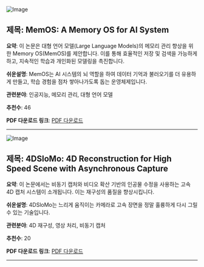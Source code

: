 ![Image](https://cdn-thumbnails.huggingface.co/social-thumbnails/papers/2507.03724.png)
## 제목: MemOS: A Memory OS for AI System
**요약**: 이 논문은 대형 언어 모델(Large Language Models)의 메모리 관리 향상을 위한 Memory OS(MemOS)를 제안합니다. 이를 통해 효율적인 저장 및 검색을 가능하게 하고, 지속적인 학습과 개인화된 모델링을 촉진합니다.

**쉬운설명**: MemOS는 AI 시스템의 뇌 역할을 하여 데이터 기억과 불러오기를 더 유용하게 만들고, 학습 경험을 점차 쌓아나가도록 돕는 운영체제입니다.

**관련분야**: 인공지능, 메모리 관리, 대형 언어 모델

**추천수**: 46

**PDF 다운로드 링크**: [PDF 다운로드](https://arxiv.org/pdf/2507.03724)

---

![Image](https://cdn-thumbnails.huggingface.co/social-thumbnails/papers/2507.05163.png)
## 제목: 4DSloMo: 4D Reconstruction for High Speed Scene with Asynchronous Capture
**요약**: 이 논문에서는 비동기 캡처와 비디오 확산 기반의 인공물 수정을 사용하는 고속 4D 캡처 시스템이 소개됩니다. 이는 재구성의 품질을 향상시킵니다.

**쉬운설명**: 4DSloMo는 느리게 움직이는 카메라로 고속 장면을 정말 훌륭하게 다시 그릴 수 있는 기술입니다.

**관련분야**: 4D 재구성, 영상 처리, 비동기 캡처

**추천수**: 20

**PDF 다운로드 링크**: [PDF 다운로드](https://arxiv.org/pdf/2507.05163)

---